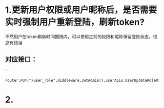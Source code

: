 # 1.更新用户权限或用户昵称后，是否需要实时强制用户重新登陆，刷新token?

不然用户在token刷新时间期限内，可以使用之前的权限和昵称保留登陆状态，信息有错误

## 对应接口：
``
```
router.PUT("/user_role",middleware.JwtAdmin(),userApis.UserUpdateRoleView)
```
# 2.

